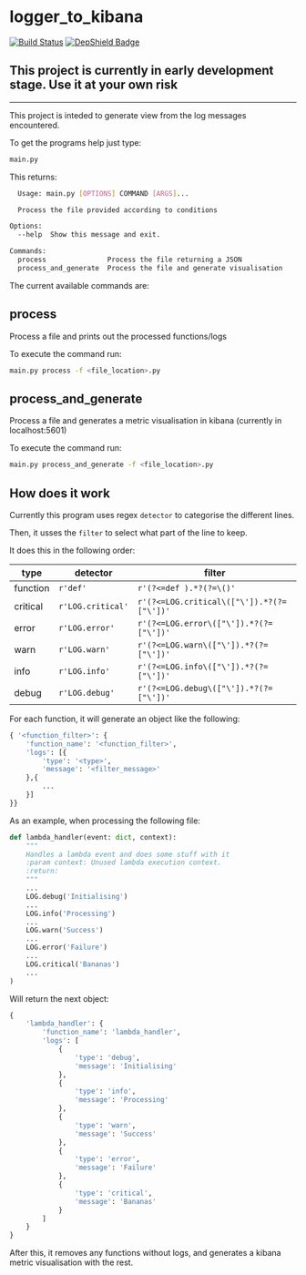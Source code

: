 # logger_to_kibana

[![Build Status](https://dev.azure.com/ismaelmartinez0550/logger_to_kibana/_apis/build/status/IsmaelMartinez.logger_to_kibana?branchName=master)](https://dev.azure.com/ismaelmartinez0550/logger_to_kibana/_build/latest?definitionId=2&branchName=master)
[![DepShield Badge](https://depshield.sonatype.org/badges/IsmaelMartinez/logger_to_kibana/depshield.svg)](https://depshield.github.io)
## This project is currently in early development stage. Use it at your own risk

---

This project is inteded to generate view from the log messages encountered.

To get the programs help just type:

```bash
main.py
```

This returns:

```bash
  Usage: main.py [OPTIONS] COMMAND [ARGS]...

  Process the file provided according to conditions

Options:
  --help  Show this message and exit.

Commands:
  process               Process the file returning a JSON
  process_and_generate  Process the file and generate visualisation
```

The current available commands are:

## process

Process a file and prints out the processed functions/logs

To execute the command run:

```bash
main.py process -f <file_location>.py
```

## process_and_generate

Process a file and generates a metric visualisation in kibana (currently in localhost:5601)

To execute the command run:

```bash
main.py process_and_generate -f <file_location>.py
```

## How does it work

Currently this program uses regex `detector` to categorise the different lines.

Then, it usses the `filter` to select what part of the line to keep.

It does this in the following order:

| type | detector | filter |
|---|---|---|
| function | `r'def'` | `r'(?<=def ).*?(?=\()'` |
| critical | `r'LOG.critical'` | `r'(?<=LOG.critical\(["\']).*?(?=["\'])'` |
| error | `r'LOG.error'` | `r'(?<=LOG.error\(["\']).*?(?=["\'])'` |
| warn | `r'LOG.warn'` | `r'(?<=LOG.warn\(["\']).*?(?=["\'])'` |
| info | `r'LOG.info'` | `r'(?<=LOG.info\(["\']).*?(?=["\'])'` |
| debug | `r'LOG.debug'` | `r'(?<=LOG.debug\(["\']).*?(?=["\'])'` |

For each function, it will generate an object like the following:

```python
{ '<function_filter>': {
    'function_name': '<function_filter>',
    'logs': [{
        'type': '<type>',
        'message': '<filter_message>'
    },{
        ...
    }]
}}
```

As an example, when processing the following file:

```python
def lambda_handler(event: dict, context):
    """
    Handles a lambda event and does some stuff with it
    :param context: Unused lambda execution context.
    :return:
    """
    ...
    LOG.debug('Initialising')
    ...
    LOG.info('Processing')
    ...
    LOG.warn('Success')
    ...
    LOG.error('Failure')
    ...
    LOG.critical('Bananas')
    ...
)
```

Will return the next object:

```python
{
    'lambda_handler': {
        'function_name': 'lambda_handler',
        'logs': [
            {
                'type': 'debug',
                'message': 'Initialising'
            },
            {
                'type': 'info',
                'message': 'Processing'
            },
            {
                'type': 'warn',
                'message': 'Success'
            },
            {
                'type': 'error',
                'message': 'Failure'
            },
            {
                'type': 'critical',
                'message': 'Bananas'
            }
        ]
    }
}
```

After this, it removes any functions without logs, and generates a kibana metric visualisation with the rest.
